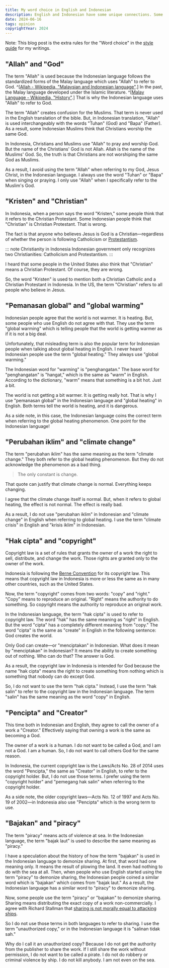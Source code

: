 ```yaml
---
title: My word choice in English and Indonesian
description: English and Indonesian have some unique connections. Some Indonesian terms are the correct terms to use in English. Some English terms are the correct terms to use in Indonesian. Sometimes both are wrong.
date: 2024-06-16
tags: opinion
copyrightYear: 2024
---
```


Note: This blog post is the extra rules for the "Word choice" in the [style guide](/style-guide/) for my writings.

## "Allah" and "God"

The term "Allah" is used because the Indonesian language follows the standardized forms of the Malay language which uses "Allah" to refer to God. ^[[Allah - Wikipedia, "Malaysian and Indonesian language"](https://en.wikipedia.org/wiki/Allah#Malaysian_and_Indonesian_language).] In the past, the Malay language developed under the Islamic literature. ^[[Malay Language - Wikipedia, "History"](https://en.wikipedia.org/wiki/Malay_language#History).] That is why the Indonesian language uses "Allah" to refer to God.

The term "Allah" creates confusion for the Muslims. That term is never used in the English translation of the bible. But, in Indonesian translation, "Allah" is used interchangeably with the words "Tuhan" (God) and "Bapa" (Father). As a result, some Indonesian Muslims think that Christians worship the same God.

In Indonesia, Christians and Muslims use "Allah" to pray and worship God. But the name of the Christians' God is not Allah. Allah is the name of the Muslims' God. So, the truth is that Christians are not worshiping the same God as Muslims.

As a result, I avoid using the term "Allah" when referring to my God, Jesus Christ, in the Indonesian language. I always use the word "Tuhan" or "Bapa" when singing or praying. I only use "Allah" when I specifically refer to the Muslim's God.

## "Kristen" and "Christian"

In Indonesia, when a person says the word "Kristen," some people think that it refers to the Christian Protestant. Some Indonesian people think that "Christian" is Christian Protestant. That is wrong.

The fact is that anyone who believes Jesus is God is a Christian—regardless of whether the person is following Catholicism or [Protestantism](https://en.wikipedia.org/wiki/Protestantism).

::: note Christianity in Indonesia
Indonesian government only recognizes two Christianities: Catholicism and Protestantism.
:::

I heard that some people in the United States also think that "Christian" means a Christian Protestant. Of course, they are wrong.

So, the word "Kristen" is used to mention both a Christian Catholic and a Christian Protestant in Indonesia. In the US, the term "Christian" refers to all people who believe in Jesus.

## "Pemanasan global" and "global warming"

Indonesian people agree that the world is not warmer. It is heating. But, some people who use English do not agree with that. They use the term "global warming" which is telling people that the world is getting warmer as if it is not a big deal.

Unfortunately, that misleading term is also the popular term for Indonesian people when talking about global heating in English. I never heard Indonesian people use the term "global heating." They always use "global warming."

The Indonesian word for "warming" is "penghangatan." The base word for "penghangatan" is "hangat," which is the same as "warm" in English. According to the dictionary, "warm" means that something is a bit hot. Just a bit.

The world is not getting a bit warmer. It is getting really hot. That is why I use "pemanasan global" in the Indonesian language and "global heating" in English. Both terms tell the world is heating, and it is dangerous.

As a side note, in this case, the Indonesian language coins the correct term when referring to the global heating phenomenon. One point for the Indonesian language!

## "Perubahan iklim" and "climate change"

The term "perubahan iklim" has the same meaning as the term "climate change." They both refer to the global heating phenomenon. But they do not acknowledge the phenomenon as a bad thing.

> The only constant is change.

That quote can justify that climate change is normal. Everything keeps changing.

I agree that the climate change itself is normal. But, when it refers to global heating, the effect is not normal. The effect is really bad.

As a result, I do not use "perubahan iklim" in Indonesian and "climate change" in English when referring to global heating. I use the term "climate crisis" in English and "krisis iklim" in Indonesian.

## "Hak cipta" and "copyright"

Copyright law is a set of rules that grants the owner of a work the right to sell, distribute, and change the work. Those rights are granted only to the owner of the work.

Indonesia is following the [Berne Convention](https://en.wikipedia.org/wiki/Berne_Convention) for its copyright law. This means that copyright law in Indonesia is more or less the same as in many other countries, such as the United States.

Now, the term "copyright" comes from two words: "copy" and "right." "Copy" means to reproduce an original. "Right" means the authority to do something. So copyright means the authority to reproduce an original work.

In the Indonesian language, the term "hak cipta" is used to refer to copyright law. The word "hak" has the same meaning as "right" in English. But the word "cipta" has a completely different meaning from "copy." The word "cipta" is the same as "create" in English in the following sentence: God creates the world.

Only God can create—or "menciptakan" in Indonesian. What does it mean by "menciptakan" in Indonesian? It means the ability to create something out of nothing. Who can do that? The answer is God.

As a result, the copyright law in Indonesia is intended for God because the name "hak cipta" means the right to create something from nothing which is something that nobody can do except God.

So, I do not want to use the term "hak cipta." Instead, I use the term "hak salin" to refer to the copyright law in the Indonesian language. The term "salin" has the same meaning as the word "copy" in English.

## "Pencipta" and "Creator"

This time both in Indonesian and English, they agree to call the owner of a work a "Creator." Effectively saying that owning a work is the same as becoming a God.

The owner of a work is a human. I do not want to be called a God, and I am not a God. I am a human. So, I do not want to call others God for the same reason.

In Indonesia, the current copyright law is the Laws/Acts No. 28 of 2014 uses the word "Pencipta," the same as "Creator" in English, to refer to the copyright holder. But, I do not use those terms. I prefer using the term "copyright holder" and "pemegang hak salin" when referring to the copyright holder.

As a side note, the older copyright laws—Acts No. 12 of 1997 and Acts No. 19 of 2002—in Indonesia also use "Pencipta" which is the wrong term to use.

## "Bajakan" and "piracy"

The term "piracy" means acts of violence at sea. In the Indonesian language, the term "bajak laut" is used to describe the same meaning as "piracy."

I have a speculation about the history of how the term "bajakan" is used in the Indonesian language to demonize sharing. At first, that word had one meaning only. It means the result of plowing the land. It even had nothing to do with the sea at all. Then, when people who use English started using the term "piracy" to demonize sharing, the Indonesian people coined a similar word which is "bajakan" which comes from "bajak laut." As a result, the Indonesian language has a similar word to "piracy" to demonize sharing.

Now, some people use the term "piracy" or "bajakan" to demonize sharing. Sharing means distributing the exact copy of a work non-commercially. I agree with Richard Stallman that [sharing is not morally equal to attacking ships](https://stallman.org/articles/end-war-on-sharing.html).

So I do not use those terms in both languages to refer to sharing. I use the term "unauthorized copy," or in the Indonesian language it is "salinan tidak sah."

Why do I call it an unauthorized copy? Because I do not get the authority from the publisher to share the work. If I still share the work without permission, I do not want to be called a pirate. I do not do robbery or criminal violence by ship. I do not kill anybody. I am not even on the sea.
